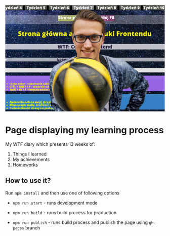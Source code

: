![cover](gitHub/cover.png)


# Page displaying my learning process

My WTF diary which presents 13 weeks of:

1. Things I learned
2. My achievements
3. Homeworks

## How to use it?

Run `npm install` and then use one of following options

- `npm run start` - runs development mode

- `npm run build` - runs build process for production

- `npm run publish` - runs build process and publish the page using `gh-pages` branch
